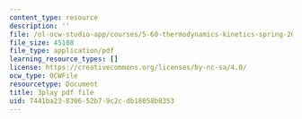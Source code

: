 ```yaml
---
content_type: resource
description: ''
file: /ol-ocw-studio-app/courses/5-60-thermodynamics-kinetics-spring-2008/7441ba23830652b79c2cdb18058b8353_RUz-DJz3--I.pdf
file_size: 45108
file_type: application/pdf
learning_resource_types: []
license: https://creativecommons.org/licenses/by-nc-sa/4.0/
ocw_type: OCWFile
resourcetype: Document
title: 3play pdf file
uid: 7441ba23-8306-52b7-9c2c-db18058b8353
---
```

